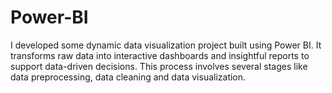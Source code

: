 # Power-BI
I developed some dynamic data visualization project built using Power BI. It transforms raw data into interactive dashboards and insightful reports to support data-driven decisions. This process involves several stages like data preprocessing, data cleaning and data visualization.
